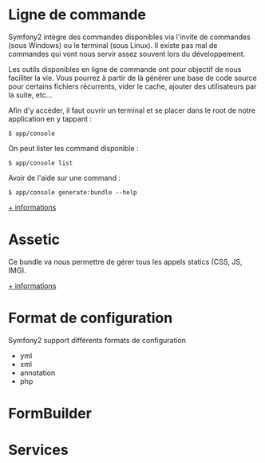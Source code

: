 # Ligne de commande

Symfony2 intègre des commandes disponibles via l'invite de commandes (sous Windows) ou le terminal (sous Linux). Il existe pas mal de commandes qui vont nous servir assez souvent lors du développement.

Les outils disponibles en ligne de commande ont pour objectif de nous faciliter la vie. Vous pourrez à partir de là générer une base de code source pour certains fichiers récurrents, vider le cache, ajouter des utilisateurs par la suite, etc...

Afin d'y accéder, il faut ouvrir un terminal et se placer dans le root de notre application en y tappant :

```
$ app/console
```

On peut lister les command disponible :

```
$ app/console list
```

Avoir de l'aide sur une command :

```
$ app/console generate:bundle --help
```
[+ informations](http://symfony.com/doc/current/components/console/introduction.html)

# Assetic

Ce bundle va nous permettre de gérer tous les appels statics (CSS, JS, IMG).

[+ informations](https://symfony.com/doc/current/cookbook/assetic/asset_management.html)

# Format de configuration

Symfony2 support différents formats de configuration

* yml
* xml
* annotation 
* php

# FormBuilder

# Services
